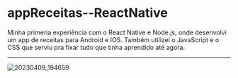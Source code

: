 # appReceitas--ReactNative

Minha primeria experiência com o React Native e Node.js, onde desenvolvi um app de receitas para Android e IOS. Também utilizei o JavaScript e o CSS que serviu pra fixar tudo que tinha aprendido até agora.
<hr/>

![20230409_194659](https://user-images.githubusercontent.com/126594189/230804090-5d8598ad-a0a9-42e0-9227-f3602c83fca7.jpg)
